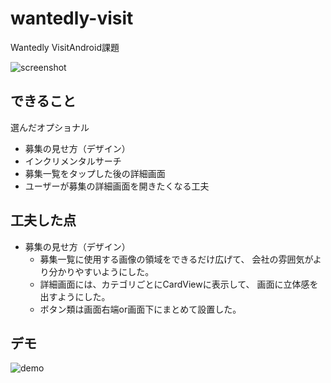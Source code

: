 # wantedly-visit

Wantedly VisitAndroid課題

![screenshot](https://github.com/MizukiFurusawa/wantedly-visit/blob/readme/images/screenshot.png)

## できること

選んだオプショナル

* 募集の見せ方（デザイン）
* インクリメンタルサーチ
* 募集一覧をタップした後の詳細画面
* ユーザーが募集の詳細画面を開きたくなる工夫

## 工夫した点

* 募集の見せ方（デザイン）
  * 募集一覧に使用する画像の領域をできるだけ広げて、
    会社の雰囲気がより分かりやすいようにした。
  * 詳細画面には、カテゴリごとにCardViewに表示して、
    画面に立体感を出すようにした。
  * ボタン類は画面右端or画面下にまとめて設置した。

## デモ
![demo](https://github.com/MizukiFurusawa/wantedly-visit/blob/readme/images/demo.gif)
